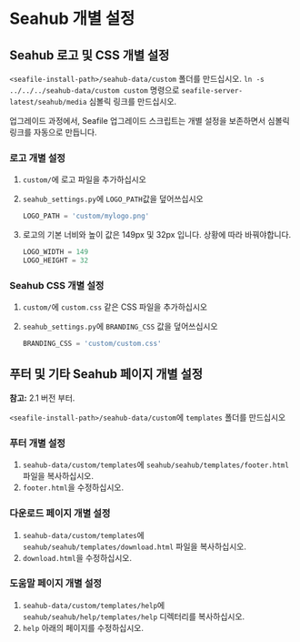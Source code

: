 # Seahub 개별 설정

## Seahub 로고 및 CSS 개별 설정

``<seafile-install-path>/seahub-data/custom`` 폴더를 만드십시오. `ln -s ../../../seahub-data/custom custom` 명령으로 `seafile-server-latest/seahub/media` 심볼릭 링크를 만드십시오.

업그레이드 과정에서, Seafile 업그레이드 스크립트는 개별 설정을 보존하면서 심볼릭 링크를 자동으로 만듭니다.

### 로고 개별 설정

1. `custom/`에 로고 파일을 추가하십시오
2. `seahub_settings.py`에 `LOGO_PATH`값을 덮어쓰십시오

   ```python
   LOGO_PATH = 'custom/mylogo.png'
   ```

3. 로고의 기본 너비와 높이 값은 149px 및 32px 입니다. 상황에 따라 바꿔야합니다.

   ```python
   LOGO_WIDTH = 149
   LOGO_HEIGHT = 32
   ```

### Seahub CSS 개별 설정

1. `custom/`에 `custom.css` 같은 CSS 파일을 추가하십시오
2. `seahub_settings.py`에 `BRANDING_CSS` 값을 덮어쓰십시오

   ```python
   BRANDING_CSS = 'custom/custom.css'
   ```

## 푸터 및 기타 Seahub 페이지 개별 설정

**참고:** 2.1 버전 부터.

``<seafile-install-path>/seahub-data/custom``에 ``templates``  폴더를 만드십시오

### 푸터 개별 설정

1. ``seahub-data/custom/templates``에  ``seahub/seahub/templates/footer.html`` 파일을 복사하십시오.
2. `footer.html`을 수정하십시오.

### 다운로드 페이지 개별 설정

1. ``seahub-data/custom/templates``에 ``seahub/seahub/templates/download.html`` 파일을 복사하십시오.
2. `download.html`을 수정하십시오.

### 도움말 페이지 개별 설정

1. ``seahub-data/custom/templates/help``에 ``seahub/seahub/help/templates/help`` 디렉터리를 복사하십시오.
2. `help` 아래의 페이지를 수정하십시오.

